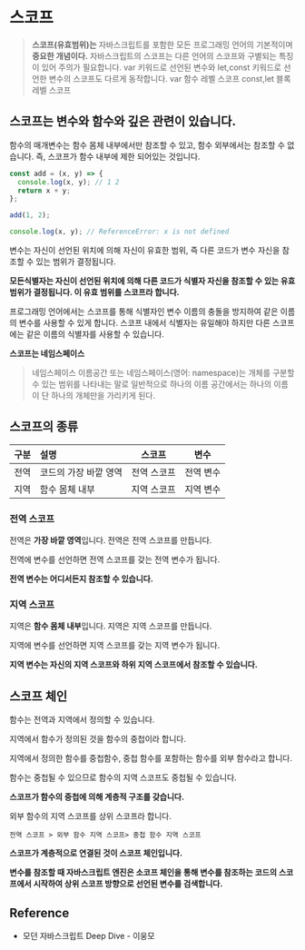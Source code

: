 # 스코프

> **스코프(유효범위)는** 자바스크립트를 포함한 모든 프로그래밍 언어의 기본적이며 **중요한 개념이다.**
> 자바스크립트의 스코프는 다른 언어의 스코프와 구별되는 특징이 있어 주의가 필요합니다.
> var 키워드로 선언된 변수와 let,const 키워드로 선언한 변수의 스코프도 다르게 동작합니다.
> var 함수 레벨 스코프 const,let 블록 레벨 스코프

## 스코프는 변수와 함수와 깊은 관련이 있습니다.

함수의 매개변수는 함수 몸체 내부에서만 참조할 수 있고, 함수 외부에서는 참조할 수 없습니다.
즉, 스코프가 함수 내부에 제한 되어있는 것입니다.

```js
const add = (x, y) => {
  console.log(x, y); // 1 2
  return x + y;
};

add(1, 2);

console.log(x, y); // ReferenceError: x is not defined
```

변수는 자신이 선언된 위치에 의해 자신이 유효한 범위, 즉 다른 코드가 변수 자신을 참조할 수 있는 범위가 결정됩니다.

**모든식별자는 자신이 선언된 위치에 의해 다른 코드가 식별자 자신을 참조할 수 있는 유효범위가 결정됩니다. 이 유효 범위를 스코프라 합니다.**

프로그래밍 언어에서는 스코프를 통해 식별자인 변수 이름의 충돌을 방지하여 같은 이름의 변수를 사용할 수 있게 합니다. 스코프 내에서 식별자는 유일해야 하지만 다른 스코프에는 같은 이름의 식별자를 사용할 수 있습니다.

**스코프는 네임스페이스**

> 네임스페이스
> 이름공간 또는 네임스페이스(영어: namespace)는 개체를 구분할 수 있는 범위를 나타내는 말로 일반적으로 하나의 이름 공간에서는 하나의 이름이 단 하나의 개체만을 가리키게 된다.

## 스코프의 종류

| 구분 | 설명                  |   스코프    |   변수    |
| :--: | :-------------------- | :---------: | :-------: |
| 전역 | 코드의 가장 바깥 영역 | 전역 스코프 | 전역 변수 |
| 지역 | 함수 몸체 내부        | 지역 스코프 | 지역 변수 |

### 전역 스코프

전역은 **가장 바깥 영역**입니다. 전역은 전역 스코프를 만듭니다.

전역에 변수를 선언하면 전역 스코프를 갖는 전역 변수가 됩니다.

**전역 변수는 어디서든지 참조할 수 있습니다.**

### 지역 스코프

지역은 **함수 몸체 내부**입니다. 지역은 지역 스코프를 만듭니다.

지역에 변수를 선언하면 지역 스코프를 갖는 지역 변수가 됩니다.

**지역 변수는 자신의 지역 스코프와 하위 지역 스코프에서 참조할 수 있습니다.**

## 스코프 체인

함수는 전역과 지역에서 정의할 수 있습니다.

지역에서 함수가 정의된 것을 함수의 중첩이라 합니다.

지역에서 정의한 함수를 중첩함수, 중첩 함수를 포함하는 함수를 외부 함수라고 합니다.

함수는 중첩될 수 있으므로 함수의 지역 스코프도 중첩될 수 있습니다.

**스코프가 함수의 중첩에 의해 계층적 구조를 갖습니다.**

외부 함수의 지역 스코프를 상위 스코프라 합니다.

```
전역 스코프 > 외부 함수 지역 스코프> 중첩 함수 지역 스코프
```

**스코프가 계층적으로 연결된 것이 스코프 체인입니다.**

**변수를 참조할 때 자바스크립트 엔진은 소코프 체인을 통해 변수를 참조하는 코드의 스코프에서 시작하여 상위 스코프 방향으로 선언된 변수를 검색합니다.**

## Reference

- 모던 자바스크립트 Deep Dive - 이웅모
